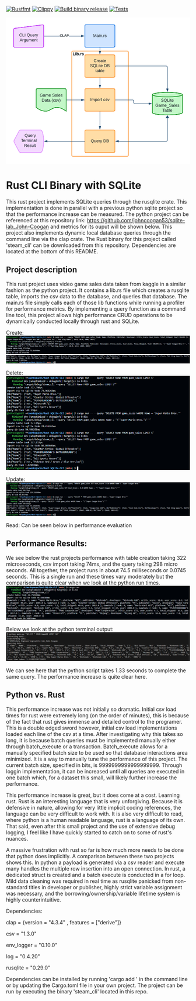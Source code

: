 [![Rustfmt](https://github.com/johncoogan53/Rust-SQLite-CLI/actions/workflows/rustfmt.yml/badge.svg)](https://github.com/johncoogan53/Rust-SQLite-CLI/actions/workflows/rustfmt.yml)
[![Clippy](https://github.com/johncoogan53/Rust-SQLite-CLI/actions/workflows/lint.yml/badge.svg)](https://github.com/johncoogan53/Rust-SQLite-CLI/actions/workflows/lint.yml)
[![Build binary release](https://github.com/johncoogan53/Rust-SQLite-CLI/actions/workflows/release.yml/badge.svg)](https://github.com/johncoogan53/Rust-SQLite-CLI/actions/workflows/release.yml)
[![Tests](https://github.com/johncoogan53/Rust-SQLite-CLI/actions/workflows/tests.yml/badge.svg)](https://github.com/johncoogan53/Rust-SQLite-CLI/actions/workflows/tests.yml)

![Alt text](Rust_SQLite_CLI.png)

# Rust CLI Binary with SQLite

This rust project implements SQLite queries through the rusqlite crate. This implementation is done in parallel with a previous python sqlite project so that the performance increase can be measured. The python project can be referenced at this repository link: https://github.com/johncoogan53/sqlite-lab_John-Coogan and metrics for its ouput will be shown below. This project also implements dynamic local database queries through the command line via the clap crate. The Rust binary for this project called 'steam_cli' can be downloaded from this repository. Dependencies are located at the bottom of this README.

## Project description
This rust project uses video game sales data taken from kaggle in a similar fashion as the python project. It contains a lib.rs file which creates a rusqlite table, imports the csv data to the database, and queries that database. The main.rs file simply calls each of those lib functions while running a profiler for performance metrics. By implementing a query function as a command line tool, this project allows high performance CRUD operations to be dynamically conducted locally through rust and SQLite. 

Create:
![Alt text](RustSQLiteCreate.png)
![Alt text](RustSQLiteCreate2.png)

Delete:
![Alt text](RustSQLiteDel.png)

Update:
![Alt text](RustSQLiteUpdate.png)

Read:
Can be seen below in performance evaluation

## Performance Results:
We see below the rust projects performance with table creation taking 322 microseconds, csv import taking 74ms, and the query taking 298 micro seconds. All together, the project runs in about 74.5 milliseconds or 0.0745 seconds. This is a single run and these times vary moderately but the comparison is quite clear when we look at the python run times.
![Alt text](rust_performance.png)

Below we look at the python terminal output:
 ![Alt text](Python_performance.png)

 We can see here that the python script takes 1.33 seconds to complete the same query. The performance increase is quite clear here. 

 ## Python vs. Rust

 This performance increase was not initially so dramatic. Initial csv load times for rust were extremely long (on the order of minutes), this is because of the fact that rust gives immense and detailed control to the programer. This is a double edged sword however, initial csv load implementations loaded each line of the csv at a time. After investigating why this takes so long, it is because batch queries must be implemented manually either through batch_execute or a transaction. Batch_execute allows for a manually specified batch size to be used so that database interactions area minimized. It is a way to manually tune the performance of this project. The current batch size, specified in bits, is 9999999999999999999. Through loggin implementation, it can be increased until all queries are executed in one batch which, for a dataset this small, will likely further increase the performance. 

 This performance increase is great, but it does come at a cost. Learning rust. Rust is an interesting language that is very unforgiving. Because it is defensive in nature, allowing for very little implicit coding references, the language can be very difficult to work with. It is also very difficult to read, where python is a human readable language, rust is a language of its own. That said, even after this small project and the use of extensive debug logging, I feel like I have quickly started to catch on to some of rust's nuances. 

 A massive frustration with rust so far is how much more needs to be done that python does implicitly. A comparison between these two projects shows this. In python a payload is generated via a csv reader and execute many handles the multiple row insertion into an open connection. In rust, a dedicated struct is created and a batch execute is conducted in a for loop. Mild data cleaning was required in real time as rusqlite panicked from non-standard titles in developer or publisher, highly strict variable assignment was necessary, and the borrowing/ownership/variable lifetime system is highly counterintuitive.

 Dependencies:

clap = {version = "4.3.4" , features = ["derive"]}

csv = "1.3.0"

env_logger = "0.10.0"

log = "0.4.20"

rusqlite = "0.29.0"

Dependencies can be installed by running 'cargo add <dependency>' in the command line or by updating the Cargo.toml file in your own project. The project can be run by executing the binary 'steam_cli' located in this repo.